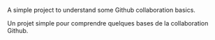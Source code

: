 A simple project to understand some Github collaboration basics.

Un projet simple pour comprendre quelques bases de la collaboration Github.
